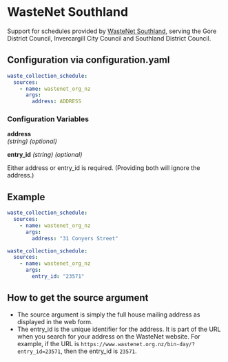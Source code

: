 # WasteNet Southland

Support for schedules provided by [WasteNet Southland](http://wastenet.org.nz/), serving the Gore District Council, Invercargill City Council and Southland District Council.

## Configuration via configuration.yaml

```yaml
waste_collection_schedule:
  sources:
    - name: wastenet_org_nz
      args:
        address: ADDRESS
```

### Configuration Variables

**address**  
*(string) (optional)*

**entry_id**
*(string) (optional)*

Either address or entry_id is required. (Providing both will ignore the address.)

## Example

```yaml
waste_collection_schedule:
  sources:
    - name: wastenet_org_nz
      args:
        address: "31 Conyers Street"
```

```yaml
waste_collection_schedule:
  sources:
    - name: wastenet_org_nz
      args:
        entry_id: "23571"
```

## How to get the source argument

- The source argument is simply the full house mailing address as displayed in the web form.
- The entry_id is the unique identifier for the address. It is part of the URL when you search for your address on the WasteNet website. For example, if the URL is `https://www.wastenet.org.nz/bin-day/?entry_id=23571`, then the entry_id is `23571`.

